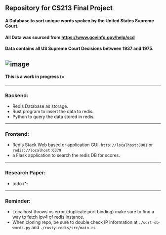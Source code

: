 ## Repository for CS213 Final Project
#### A Database to sort unique words spoken by the United States Supreme Court.
#### All Data was sourced from https://www.govinfo.gov/help/scd
####  Data contains all US Supreme Court Decisions between 1937 and 1975.
![image](https://user-images.githubusercontent.com/66806528/235373556-2abc0584-2e53-42d2-a25c-9dee87ae1405.png)
---
#### This is a work in progress (=
---
### Backend:
 - Redis Database as storage.
 - Rust program to insert the data to redis.
 - Python to query the data stored in redis.
---
### Frontend:
 - Redis Stack Web based or application GUI. `http://localhost:8001` or `redis://localhost:6379`
 - a Flask application to search the redis DB for scores.
---
### Research Paper:
 - todo (^:
---
### Reminder:
 - Localhost throws os error (duplicate port binding) make sure to find a way to fetch ipv4 of redis instance.
 - When cloning repo, be sure to double check IP information at `./sort-db-words.py` and `./rusty-redis/src/main.rs` 
